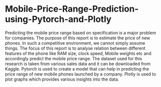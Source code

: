 # Mobile-Price-Range-Prediction-using-Pytorch-and-Plotly

Predicting the mobile price range based on specification is a major problem for companies. The purpose of this report is to estimate the price of new phones. In such a competitive environment, we cannot simply assume things. The focus of this report is to analyse relation between different features of the phone like RAM size, clock speed, Mobile weights etc and accordingly predict the mobile price range. The dataset used for this research is taken from various sales data and it can be downloaded from Kaggle. Pytorch is used to create a model that can help in predicting the price range of new mobile phones launched by a company. Plotly is used to plot graphs which provides various insights into the data.
